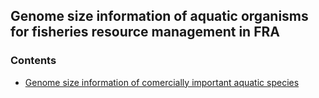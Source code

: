 ## Genome size information of aquatic organisms for fisheries resource management in FRA

### Contents

* [Genome size information of comercially important aquatic species](fishes_genome_size.csv)


